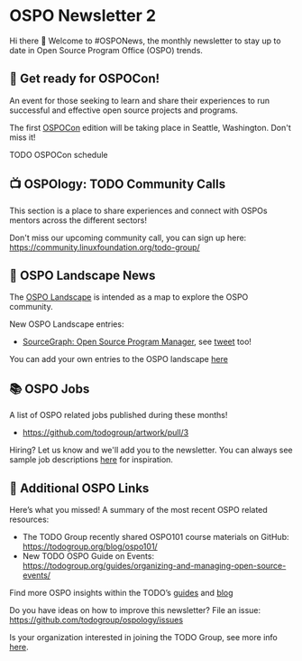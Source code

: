 # OSPO Newsletter 2

Hi there 👋 Welcome to #OSPONews, the monthly newsletter to stay up to date in Open Source Program Office (OSPO) trends.

## 📢 Get ready for OSPOCon!

An event for those seeking to learn and share their experiences to run successful and effective open source projects and programs. 

The first [OSPOCon](https://events.linuxfoundation.org/ospocon/) edition will be taking place in Seattle, Washington. Don't miss it!

TODO OSPOCon schedule

## 📺 OSPOlogy: TODO Community Calls

This section is a place to share experiences and connect with OSPOs mentors across the different sectors! 

Don't miss our upcoming community call, you can sign up here: https://community.linuxfoundation.org/todo-group/

## 🌄 OSPO Landscape News

The [OSPO Landscape](https://l.todogroup.org) is intended as a map to explore the OSPO community.

New OSPO Landscape entries:

* [SourceGraph: Open Source Program Manager](https://boards.greenhouse.io/sourcegraph91/jobs/4070028004), see [tweet](https://twitter.com/samson_goddy/status/1419728902835081218?s=11) too!

You can add your own entries to the OSPO landscape [here](https://github.com/todogroup/ospolandscape#new-entries)

## 📚 OSPO Jobs

A list of OSPO related jobs published during these months!

* https://github.com/todogroup/artwork/pull/3

Hiring? Let us know and we'll add you to the newsletter. You can always see sample job descriptions [here](https://github.com/todogroup/job-descriptions) for inspiration.

## 👀 Additional OSPO Links 

Here’s what you missed! A summary of the most recent OSPO related resources:

* The TODO Group recently shared OSPO101 course materials on GitHub: https://todogroup.org/blog/ospo101/
* New TODO OSPO Guide on Events: https://todogroup.org/guides/organizing-and-managing-open-source-events/

Find more OSPO insights within the TODO’s [guides](https://todogroup.org/guides/) and [blog](https://todogroup.org/blog/)

Do you have ideas on how to improve this newsletter? File an issue: https://github.com/todogroup/ospology/issues

Is your organization interested in joining the TODO Group, see more info [here](https://todogroup.org/join/).
